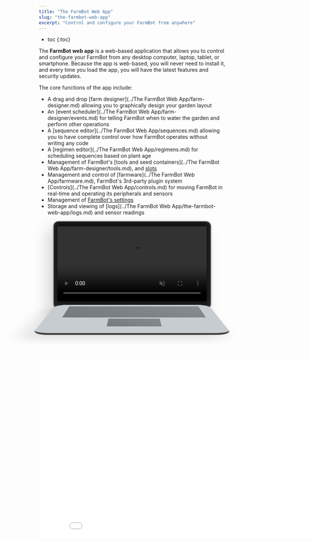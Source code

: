 ```yaml
---
title: "The FarmBot Web App"
slug: "the-farmbot-web-app"
excerpt: "Control and configure your FarmBot from anywhere"
---
```


* toc
{:toc}

The **FarmBot web app** is a web-based application that allows you to control and configure your FarmBot from any desktop computer, laptop, tablet, or smartphone. Because the app is web-based, you will never need to install it, and every time you load the app, you will have the latest features and security updates.

The core functions of the app include:
 * A drag and drop [farm designer](../The FarmBot Web App/farm-designer.md) allowing you to graphically design your garden layout
 * An [event scheduler](../The FarmBot Web App/farm-designer/events.md) for telling FarmBot when to water the garden and perform other operations
 * A [sequence editor](../The FarmBot Web App/sequences.md) allowing you to have complete control over how FarmBot operates without writing any code
 * A [regimen editor](../The FarmBot Web App/regimens.md) for scheduling sequences based on plant age
 * Management of FarmBot's [tools and seed containers](../The FarmBot Web App/farm-designer/tools.md), and [slots](tools/tool-slots.md)
 * Management and control of [farmware](../The FarmBot Web App/farmware.md), FarmBot's 3rd-party plugin system
 * [Controls](../The FarmBot Web App/controls.md) for moving FarmBot in real-time and operating its peripherals and sensors
 * Management of [FarmBot's settings](device.md)
 * Storage and viewing of [logs](../The FarmBot Web App/the-farmbot-web-app/logs.md) and sensor readings

<div class="laptop" style="perspective: 1000px;">
  <div class="laptop-screen">
    <video muted="" autoplay="" loop="" style="opacity: 0.99;">
      <source src="https://cdn.shopify.com/s/files/1/2040/0289/files/Farm_Designer_Loop.mp4?9552037556691879018" type="video/mp4">
    </video>
  </div>
  <div class="laptop-keyboard">
    <div class="laptop-keys">
    </div>
    <div class="laptop-trackpad">
    </div>
  </div>
</div>

<style>
.laptop {
  margin-bottom: -100px;
}
  
  .laptop-screen {
    padding: 13px 10px 20px;
    margin: auto;
    width: 80%;
    border-radius: 15px;
    background: #111;
    box-shadow: inset 0 -5px 20px rgba(173,186,204,.25), 0 2px 6px rgba(0,21,64,.14), -16px 20px 40px 0px rgba(0,0,0,.15);
    border: 2px solid #bbbaba;
  }
  
  .laptop-screen video {
    width: 100%;
    border-radius: 5px;
  }
  
  .laptop-keyboard {
    border-bottom: 12px solid #434343;
    padding-left: 10px;
    padding-top: 15px;
    border-radius: 30px;
    margin: auto;
    margin-top: -12px;
    width: 80%;
    height: 220px;
    background: #c6ccd0;
    transform: rotateX(75deg);
    transform-origin: 50% 0;
    box-shadow: -20px 30px 40px 0px rgba(0,0,0,.1);
  }
  .laptop-keys {
    background: linear-gradient(45deg,#51565a,#6a7177);
    width: 85%;
    height: 105px;
    margin-left: auto;
    margin-right: auto;
    opacity: 0.7;
  }
  .laptop-trackpad {
    background: linear-gradient(45deg,#51565a,#6a7177);
    width: 30%;
    height: 60px;
    margin-top: 10px;
    margin-left: auto;
    margin-right: auto;
    opacity: 0.7;
  }
</style>



<iframe class="embedly-embed" src="//cdn.embedly.com/widgets/media.html?url=http%3A%2F%2Fwww.youtube.com%2Fwatch%3Fv%3D0EAcUbO6tqo&src=http%3A%2F%2Fwww.youtube.com%2Fembed%2F0EAcUbO6tqo&type=text%2Fhtml&key=f2aa6fc3595946d0afc3d76cbbd25dc3&schema=youtube" width="854" height="480" scrolling="no" frameborder="0" allow="autoplay; fullscreen" allowfullscreen="true"></iframe>

